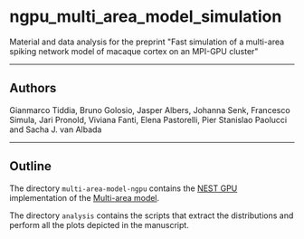 # ngpu_multi_area_model_simulation
Material and data analysis for the preprint "Fast simulation of a multi-area spiking network model of macaque cortex on an MPI-GPU cluster"

--------------------------------------------------------------------------------

## Authors
Gianmarco Tiddia, Bruno Golosio, Jasper Albers, Johanna Senk, Francesco Simula, Jari Pronold, Viviana Fanti, Elena Pastorelli, Pier Stanislao Paolucci and Sacha J. van Albada

--------------------------------------------------------------------------------

## Outline
The directory ``multi-area-model-ngpu`` contains the [NEST GPU](https://github.com/golosio/NeuronGPU) implementation of the [Multi-area model](https://github.com/INM-6/multi-area-model). 

The directory ``analysis`` contains the scripts that extract the distributions and perform all the plots depicted in the manuscript. 
